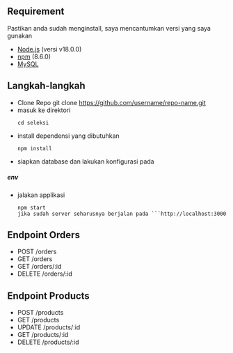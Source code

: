 ## Requirement
Pastikan anda sudah menginstall, saya mencantumkan versi yang saya gunakan
- [Node.js](https://nodejs.org/) (versi v18.0.0)
- [npm](https://www.npmjs.com/) (8.6.0)
- [MySQL](https://www.mysql.com/)

## Langkah-langkah
* Clone Repo
  git clone https://github.com/username/repo-name.git
* masuk ke direktori
  ``` 
  cd seleksi
* install dependensi yang dibutuhkan 
  ``` 
  npm install
* siapkan database dan lakukan konfigurasi pada 
##### env
* jalakan applikasi
  ``` 
  npm start
  jika sudah server seharusnya berjalan pada ```http://localhost:3000

## Endpoint Orders
- POST /orders
- GET /orders
- GET /orders/:id
- DELETE /orders/:id

## Endpoint Products
- POST /products
- GET /products
- UPDATE /products/:id
- GET /products/:id
- DELETE /products/:id
